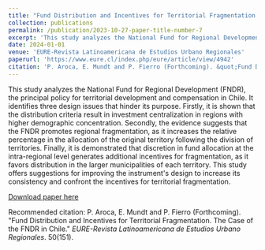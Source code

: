 ```yaml
---
title: "Fund Distribution and Incentives for Territorial Fragmentation. The Case of the FNDR in Chile"
collection: publications
permalink: /publication/2023-10-27-paper-title-number-7
excerpt: 'This study analyzes the National Fund for Regional Development (FNDR), the principal policy for territorial development and compensation in Chile. It identifies three design issues that hinder its purpose. Firstly, it is shown that the distribution criteria result in investment centralization in regions with higher demographic concentration. Secondly, the evidence suggests that the FNDR promotes regional fragmentation, as it increases the relative percentage in the allocation of the original territory following the division of territories. Finally, it is demonstrated that discretion in fund allocation at the intra-regional level generates additional incentives for fragmentation, as it favors distribution in the larger municipalities of each territory.'
date: 2024-01-01
venue: 'EURE-Revista Latinoamericana de Estudios Urbano Regionales'
paperurl: 'https://www.eure.cl/index.php/eure/article/view/4942'
citation: 'P. Aroca, E. Mundt and P. Fierro (Forthcoming). &quot;Fund Distribution and Incentives for Territorial Fragmentation. The Case of the FNDR in Chile.&quot; Accepted for publication in <i>EURE-Revista Latinoamericana de Estudios Urbano Regionales</i>. 0(0).'
---
```

This study analyzes the National Fund for Regional Development (FNDR), the principal policy for territorial development and compensation in Chile. It identifies three design issues that hinder its purpose. Firstly, it is shown that the distribution criteria result in investment centralization in regions with higher demographic concentration. Secondly, the evidence suggests that the FNDR promotes regional fragmentation, as it increases the relative percentage in the allocation of the original territory following the division of territories. Finally, it is demonstrated that discretion in fund allocation at the intra-regional level generates additional incentives for fragmentation, as it favors distribution in the larger municipalities of each territory. This study offers suggestions for improving the instrument's design to increase its consistency and confront the incentives for territorial fragmentation.

[Download paper here](https://www.eure.cl/index.php/eure/article/view/4942)

Recommended citation: P. Aroca, E. Mundt and P. Fierro (Forthcoming). "Fund Distribution and Incentives for Territorial Fragmentation. The Case of the FNDR in Chile." <i>EURE-Revista Latinoamericana de Estudios Urbano Regionales</i>. 50(151).
